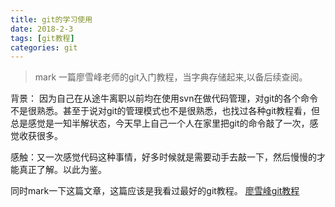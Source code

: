 ```yaml
---
title: git的学习使用
date: 2018-2-3
tags: [git教程]
categories: git
---
```


> mark 一篇廖雪峰老师的git入门教程，当字典存储起来,以备后续查阅。

<!-- more -->

背景：
因为自己在从途牛离职以前均在使用svn在做代码管理，对git的各个命令不是很熟悉。甚至于说对git的管理模式也不是很熟悉，也找过各种git教程看，但总是感觉是一知半解状态，今天早上自己一个人在家里把git的命令敲了一次，感觉收获很多。

感触：又一次感觉代码这种事情，好多时候就是需要动手去敲一下，然后慢慢的才能真正了解。以此为鉴。

同时mark一下这篇文章，这篇应该是我看过最好的git教程。
[廖雪峰git教程](https://www.liaoxuefeng.com/wiki/0013739516305929606dd18361248578c67b8067c8c017b000/)